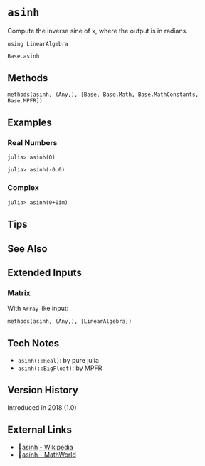 # `asinh`

Compute the inverse sine of x, where the output is in radians.

```@setup repl_only
using LinearAlgebra
```
```@docs
Base.asinh
```


## Methods

```@repl
methods(asinh, (Any,), [Base, Base.Math, Base.MathConstants, Base.MPFR])
```


## Examples

### Real Numbers
```jldoctest
julia> asinh(0)

julia> asinh(-0.0)
```

### Complex
```jldoctest
julia> asinh(0+0im)
```

## Tips


## See Also


## Extended Inputs

### Matrix
With `Array` like input:
```@repl repl_only
methods(asinh, (Any,), [LinearAlgebra])
```


## Tech Notes

- `asinh(::Real)`: by pure julia
- `asinh(::BigFloat)`: by MPFR


## Version History

Introduced in 2018 (1.0)


## External Links
- 🔗[asinh - Wikipedia](https://en.wikipedia.org/wiki/ )
- 🔗[asinh - MathWorld](https://mathworld.wolfram.com/ )
